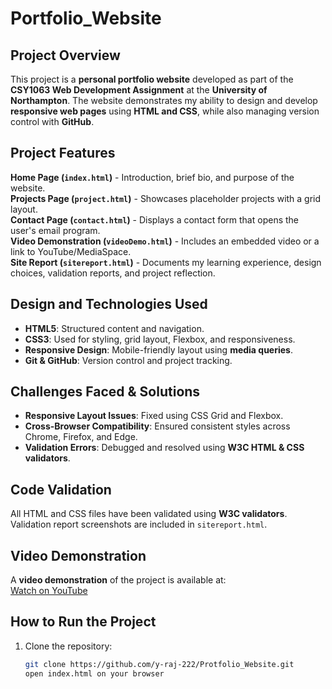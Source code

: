 # Portfolio_Website

## Project Overview
This project is a **personal portfolio website** developed as part of the **CSY1063 Web Development Assignment** at the **University of Northampton**. The website demonstrates my ability to design and develop **responsive web pages** using **HTML and CSS**, while also managing version control with **GitHub**.

## Project Features
**Home Page (`index.html`)** - Introduction, brief bio, and purpose of the website.  
**Projects Page (`project.html`)** - Showcases placeholder projects with a grid layout.  
**Contact Page (`contact.html`)** - Displays a contact form that opens the user's email program.  
**Video Demonstration (`videoDemo.html`)** - Includes an embedded video or a link to YouTube/MediaSpace.  
**Site Report (`sitereport.html`)** - Documents my learning experience, design choices, validation reports, and project reflection.  

## Design and Technologies Used
- **HTML5**: Structured content and navigation.  
- **CSS3**: Used for styling, grid layout, Flexbox, and responsiveness.  
- **Responsive Design**: Mobile-friendly layout using **media queries**.  
- **Git & GitHub**: Version control and project tracking.  

## Challenges Faced & Solutions
- **Responsive Layout Issues**: Fixed using CSS Grid and Flexbox.  
- **Cross-Browser Compatibility**: Ensured consistent styles across Chrome, Firefox, and Edge.  
- **Validation Errors**: Debugged and resolved using **W3C HTML & CSS validators**.  

## Code Validation
All HTML and CSS files have been validated using **W3C validators**. Validation report screenshots are included in `sitereport.html`.

## Video Demonstration
A **video demonstration** of the project is available at:  
 [Watch on YouTube](https://youtu.be/6bz-mpNA5RY?feature=shared)

## How to Run the Project
1. Clone the repository:
   ```sh
   git clone https://github.com/y-raj-222/Protfolio_Website.git
   open index.html on your browser
